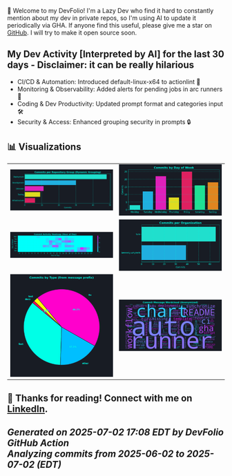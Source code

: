 👋 Welcome to my DevFolio! I'm a Lazy Dev who find it hard to constantly mention about my dev in private repos, so I'm using AI to update it periodically via GHA. If anyone find this useful, please give me a star on [GitHub](https://github.com/kennedy-whytech/kennedy-whytech). I will try to make it open source soon.

## My Dev Activity [Interpreted by AI] for the last 30 days - Disclaimer: it can be really hilarious

- CI/CD & Automation: Introduced default-linux-x64 to actionlint 🤖
- Monitoring & Observability: Added alerts for pending jobs in arc runners 🚨
- Coding & Dev Productivity: Updated prompt format and categories input 🛠️
- Security & Access: Enhanced grouping security in prompts 🔒

## 📊 Visualizations

<table>
  <tr>
    <td><img src="metadata/commits_per_repo.png" width="340" alt="Commits per Repository Group"/></td>
    <td><img src="metadata/commits_per_day.png" width="340" alt="Commits by Day of Week"/></td>
  </tr>
  <tr>
    <td><img src="metadata/activity_heatmap.png" width="340" alt="Commit Activity Heatmap"/></td>
    <td><img src="metadata/commits_per_org.png" width="340" alt="Commits per Organization"/></td>
  </tr>
  <tr>
    <td><img src="metadata/commits_per_category.png" width="340" alt="Commits by Type"/></td>
    <td><img src="metadata/commit_wordcloud.png" width="340" alt="Commit Message Wordcloud"/></td>
  </tr>
</table>


🚀 Thanks for reading! Connect with me on [LinkedIn](https://www.linkedin.com/in/kennedy-yau).
---
*Generated on 2025-07-02 17:08 EDT by DevFolio GitHub Action*  
*Analyzing commits from 2025-06-02 to 2025-07-02 (EDT)*
---
